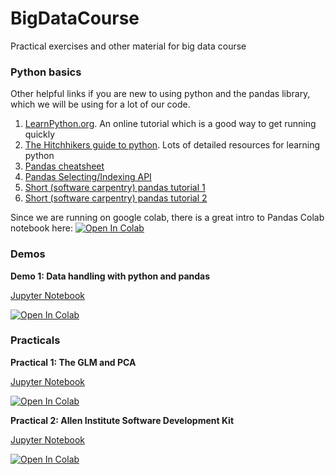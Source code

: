 # BigDataCourse
Practical exercises and other material for big data course

### Python basics

Other helpful links if you are new to using python and the pandas library, which we will be using for a lot of our code.
1. [LearnPython.org](https://www.learnpython.org/). An online tutorial which is a good way to get running quickly
2. [The Hitchhikers guide to python](https://docs.python-guide.org/intro/learning/). Lots of detailed resources for learning python
2. [Pandas cheatsheet](https://pandas.pydata.org/Pandas_Cheat_Sheet.pdf)
3. [Pandas Selecting/Indexing API](https://pandas.pydata.org/pandas-docs/stable/user_guide/indexing.html)
4. [Short (software carpentry) pandas tutorial 1](https://swcarpentry.github.io/python-novice-gapminder/07-reading-tabular/index.html)
5. [Short (software carpentry) pandas tutorial 2](https://swcarpentry.github.io/python-novice-gapminder/08-data-frames/index.html)

Since we are running on google colab, there is a great intro to Pandas Colab notebook here: [![Open In Colab](https://colab.research.google.com/assets/colab-badge.svg)](https://colab.research.google.com/notebooks/mlcc/intro_to_pandas.ipynb)


### Demos

**Demo 1: Data handling with python and pandas**

[Jupyter Notebook](demos/Pandas_demo.ipynb)

[![Open In Colab](https://colab.research.google.com/assets/colab-badge.svg)](https://colab.research.google.com/github/predictive-clinical-neuroscience/BigDataCourse/blob/main/demos/Pandas_demo.ipynb)


### Practicals

**Practical 1: The GLM and PCA**

[Jupyter Notebook](practicals/GLM_PCA_practical.ipynb)

[![Open In Colab](https://colab.research.google.com/assets/colab-badge.svg)](https://colab.research.google.com/github/predictive-clinical-neuroscience/BigDataCourse/blob/main/practicals/GLM_PCA_practical.ipynb)

**Practical 2: Allen Institute Software Development Kit**

[Jupyter Notebook](practicals/Big_data_mouse_practical_2020.ipynb)

[![Open In Colab](https://colab.research.google.com/assets/colab-badge.svg)](https://colab.research.google.com/github/predictive-clinical-neuroscience/BigDataCourse/blob/main/practicals/Big_data_mouse_practical_2020.ipynb)
